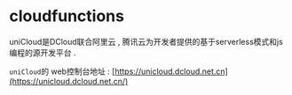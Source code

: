 # cloudfunctions

uniCloud是DCloud联合阿里云 , 腾讯云为开发者提供的基于serverless模式和js编程的源开发平台 . 

`uniCloud`的 web控制台地址 :  [https://unicloud.dcloud.net.cn](https://unicloud.dcloud.net.cn/)



